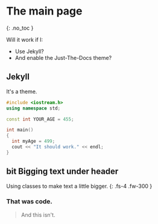 # The main page
{: .no_toc }

Will it work if I:
* Use Jekyll?
* And enable the Just-The-Docs theme?

## Jekyll

It's a theme.

```cpp
#include <iostream.h>
using namespace std;

const int YOUR_AGE = 455;

int main()
{
  int myAge = 499;
  cout << "It should work." << endl;
}
```
## bit Bigging text under header

Using classes to make text a little bigger.
{: .fs-4 .fw-300 }

### That was code.

> And this isn't.



